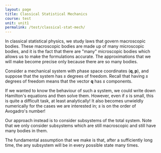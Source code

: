 ```yaml
---
layout: page
title: Classical Statistical Mechanics
course: test
unit: unit1
permalink: /test/classical-stat-mech/
---
```


In classical statistical physics, we study laws that govern macroscopic bodies. These macroscopic bodies are made up of many microscopic bodies, and it is the fact that there are "many" microscopic bodies which allows us to make the formulations accurate. The approximations that we will make become precise only because there are so many bodies. 

Consider a mechanical system with phase space coordinates $(\textbf{q},\textbf{p})$, and suppose that the system has $s$ degrees of freedom. Recall that having $s$ degrees of freedom means that the vector $\textbf{q}$ has $s$ components. 

If we wanted to know the behaviour of such a system, we could write down Hamilton's equations and then solve them. However, even if $s$ is small, this is quite a difficult task, at least analytically! It also becomes unwieldly numerically for the cases we are interested in; $s$ is on the order of Avogadro's number! 

Our approach instead is to consider subsystems of the total system. Note that we only consider subsystems which are still macroscopic and still have many bodies in them. 

The fundamental assumption that we make is that, after a sufficiently long time, the any subsystem will be in every possible state many times. 






